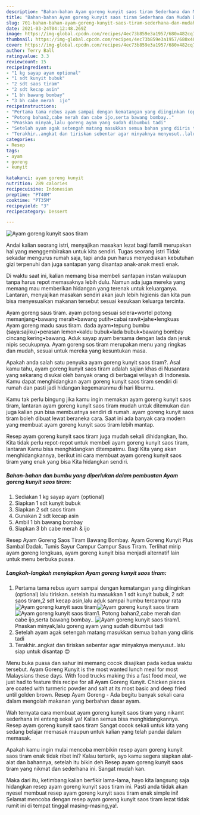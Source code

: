 ```yaml
---
description: "Bahan-bahan Ayam goreng kunyit saos tiram Sederhana dan Mudah Dibuat"
title: "Bahan-bahan Ayam goreng kunyit saos tiram Sederhana dan Mudah Dibuat"
slug: 701-bahan-bahan-ayam-goreng-kunyit-saos-tiram-sederhana-dan-mudah-dibuat
date: 2021-03-24T04:12:48.269Z
image: https://img-global.cpcdn.com/recipes/4ec73b859e3a1957/680x482cq70/ayam-goreng-kunyit-saos-tiram-foto-resep-utama.jpg
thumbnail: https://img-global.cpcdn.com/recipes/4ec73b859e3a1957/680x482cq70/ayam-goreng-kunyit-saos-tiram-foto-resep-utama.jpg
cover: https://img-global.cpcdn.com/recipes/4ec73b859e3a1957/680x482cq70/ayam-goreng-kunyit-saos-tiram-foto-resep-utama.jpg
author: Terry Ball
ratingvalue: 3.3
reviewcount: 15
recipeingredient:
- "1 kg sayap ayam optional"
- "1 sdt kunyit bubuk"
- "2 sdt saos tiram"
- "2 sdt kecap asin"
- "1 bh bawang bombay"
- "3 bh cabe merah  ijo"
recipeinstructions:
- "Pertama tama rebus ayam sampai dengan kematangan yang diinginkan (optional) lalu tiriskan..setelah itu masukkan 1 sdt kunyit bubuk, 2 sdt saos tiram,2 sdt kecap asin,lalu aduk sampai humbu tercampur rata"
- "Potong bahan2,cabe merah dan cabe ijo,serta bawang bombay.."
- "Pnaskan minyak,lalu goreng ayam yang sudah dibumbui tadi"
- "Setelah ayam agak setengah matang masukkan semua bahan yang diiris tadi"
- "Terakhir..angkat dan tiriskan sebentar agar minyaknya menyusut..lalu siap untuk disantap 😍"
categories:
- Resep
tags:
- ayam
- goreng
- kunyit

katakunci: ayam goreng kunyit 
nutrition: 289 calories
recipecuisine: Indonesian
preptime: "PT40M"
cooktime: "PT35M"
recipeyield: "3"
recipecategory: Dessert

---
```



![Ayam goreng kunyit saos tiram](https://img-global.cpcdn.com/recipes/4ec73b859e3a1957/680x482cq70/ayam-goreng-kunyit-saos-tiram-foto-resep-utama.jpg)

Andai kalian seorang istri, menyajikan masakan lezat bagi famili merupakan hal yang menggembirakan untuk kita sendiri. Tugas seorang istri Tidak sekadar mengurus rumah saja, tapi anda pun harus menyediakan kebutuhan gizi terpenuhi dan juga santapan yang disantap anak-anak mesti enak.

Di waktu  saat ini, kalian memang bisa membeli santapan instan walaupun tanpa harus repot memasaknya lebih dulu. Namun ada juga mereka yang memang mau memberikan hidangan yang terenak untuk keluarganya. Lantaran, menyajikan masakan sendiri akan jauh lebih higienis dan kita pun bisa menyesuaikan makanan tersebut sesuai kesukaan keluarga tercinta. 

Ayam goreng saus tiram. ayam potong sesuai selera•wortel potong memanjang•bawang merah•bawang putih•cabai rawit•jahe•lengkuas Ayam goreng madu saus tiram. dada ayam•tepung bumbu (saya:sajiku)•perasan lemon•kaldu bubuk•lada bubuk•bawang bombay cincang kering•bawang. Aduk sayap ayam bersama dengan lada dan jeruk nipis secukupnya. Ayam goreng sos tiram merupakan menu yang ringkas dan mudah, sesuai untuk mereka yang kesuntukan masa.

Apakah anda salah satu penyuka ayam goreng kunyit saos tiram?. Asal kamu tahu, ayam goreng kunyit saos tiram adalah sajian khas di Nusantara yang sekarang disukai oleh banyak orang di berbagai wilayah di Indonesia. Kamu dapat menghidangkan ayam goreng kunyit saos tiram sendiri di rumah dan pasti jadi hidangan kegemaranmu di hari liburmu.

Kamu tak perlu bingung jika kamu ingin memakan ayam goreng kunyit saos tiram, lantaran ayam goreng kunyit saos tiram mudah untuk ditemukan dan juga kalian pun bisa membuatnya sendiri di rumah. ayam goreng kunyit saos tiram boleh dibuat lewat beraneka cara. Saat ini ada banyak cara modern yang membuat ayam goreng kunyit saos tiram lebih mantap.

Resep ayam goreng kunyit saos tiram juga mudah sekali dihidangkan, lho. Kita tidak perlu repot-repot untuk membeli ayam goreng kunyit saos tiram, lantaran Kamu bisa menghidangkan ditempatmu. Bagi Kita yang akan menghidangkannya, berikut ini cara membuat ayam goreng kunyit saos tiram yang enak yang bisa Kita hidangkan sendiri.

<!--inarticleads1-->

##### Bahan-bahan dan bumbu yang diperlukan dalam pembuatan Ayam goreng kunyit saos tiram:

1. Sediakan 1 kg sayap ayam (optional)
1. Siapkan 1 sdt kunyit bubuk
1. Siapkan 2 sdt saos tiram
1. Gunakan 2 sdt kecap asin
1. Ambil 1 bh bawang bombay
1. Siapkan 3 bh cabe merah &amp; ijo


Resep Ayam Goreng Saos Tiram Bawang Bombay. Ayam Goreng Kunyit Plus Sambal Dadak. Tumis Sayur Campur Campur Saus Tiram. Terlihat mirip ayam goreng lengkuas, ayam goreng kunyit bisa menjadi alternatif lain untuk menu berbuka puasa. 

<!--inarticleads2-->

##### Langkah-langkah menyiapkan Ayam goreng kunyit saos tiram:

1. Pertama tama rebus ayam sampai dengan kematangan yang diinginkan (optional) lalu tiriskan..setelah itu masukkan 1 sdt kunyit bubuk, 2 sdt saos tiram,2 sdt kecap asin,lalu aduk sampai humbu tercampur rata
<img src="https://img-global.cpcdn.com/steps/e5e1c6e33d33a8c5/160x128cq70/ayam-goreng-kunyit-saos-tiram-langkah-memasak-1-foto.jpg" alt="Ayam goreng kunyit saos tiram"><img src="https://img-global.cpcdn.com/steps/edc23b6d9e4d6ef0/160x128cq70/ayam-goreng-kunyit-saos-tiram-langkah-memasak-1-foto.jpg" alt="Ayam goreng kunyit saos tiram"><img src="https://img-global.cpcdn.com/steps/4552774c8d4d8020/160x128cq70/ayam-goreng-kunyit-saos-tiram-langkah-memasak-1-foto.jpg" alt="Ayam goreng kunyit saos tiram">1. Potong bahan2,cabe merah dan cabe ijo,serta bawang bombay..
<img src="https://img-global.cpcdn.com/steps/ad0a4c8a845083a9/160x128cq70/ayam-goreng-kunyit-saos-tiram-langkah-memasak-2-foto.jpg" alt="Ayam goreng kunyit saos tiram">1. Pnaskan minyak,lalu goreng ayam yang sudah dibumbui tadi
1. Setelah ayam agak setengah matang masukkan semua bahan yang diiris tadi
1. Terakhir..angkat dan tiriskan sebentar agar minyaknya menyusut..lalu siap untuk disantap 😍


Menu buka puasa dan sahur ini memang cocok disajikan pada kedua waktu tersebut. Ayam Goreng Kunyit is the most wanted lunch meal for most Malaysians these days. With food trucks making this a fast food meal, we just had to feature this recipe for all Ayam Goreng Kunyit. Chicken pieces are coated with turmeric powder and salt at its most basic and deep fried until golden brown. Resep Ayam Goreng - Ada begitu banyak sekali cara dalam mengolah makanan yang berbahan dasar ayam. 

Wah ternyata cara membuat ayam goreng kunyit saos tiram yang nikamt sederhana ini enteng sekali ya! Kalian semua bisa menghidangkannya. Resep ayam goreng kunyit saos tiram Sangat cocok sekali untuk kita yang sedang belajar memasak maupun untuk kalian yang telah pandai dalam memasak.

Apakah kamu ingin mulai mencoba membikin resep ayam goreng kunyit saos tiram enak tidak ribet ini? Kalau tertarik, ayo kamu segera siapkan alat-alat dan bahannya, setelah itu bikin deh Resep ayam goreng kunyit saos tiram yang nikmat dan sederhana ini. Sangat mudah kan. 

Maka dari itu, ketimbang kalian berfikir lama-lama, hayo kita langsung saja hidangkan resep ayam goreng kunyit saos tiram ini. Pasti anda tiidak akan nyesel membuat resep ayam goreng kunyit saos tiram enak simple ini! Selamat mencoba dengan resep ayam goreng kunyit saos tiram lezat tidak rumit ini di tempat tinggal masing-masing,ya!.

